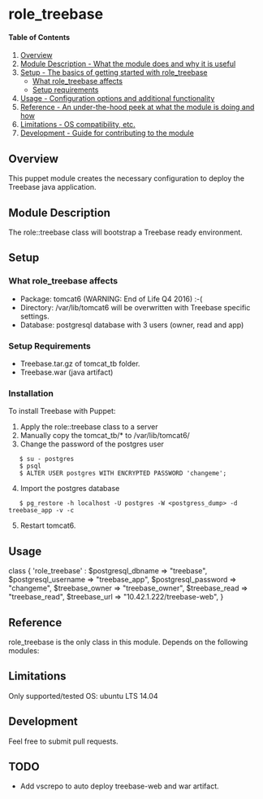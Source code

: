 # role_treebase

#### Table of Contents

1. [Overview](#overview)
2. [Module Description - What the module does and why it is useful](#module-description)
3. [Setup - The basics of getting started with role_treebase](#setup)
    * [What role_treebase affects](#what-role_treebase-affects)
    * [Setup requirements](#setup-requirements)
4. [Usage - Configuration options and additional functionality](#usage)
5. [Reference - An under-the-hood peek at what the module is doing and how](#reference)
5. [Limitations - OS compatibility, etc.](#limitations)
6. [Development - Guide for contributing to the module](#development)

## Overview

This puppet module creates the necessary configuration to deploy the Treebase java application.

## Module Description

The role::treebase class will bootstrap a Treebase ready environment.

## Setup

### What role_treebase affects

* Package: tomcat6  (WARNING: End of Life Q4 2016) :-(
* Directory: /var/lib/tomcat6 will be overwritten with Treebase specific settings.
* Database: postgresql database with 3 users (owner, read and app)

### Setup Requirements

* Treebase.tar.gz of tomcat_tb folder.
* Treebase.war (java artifact)

### Installation

To install Treebase with Puppet:

 1. Apply the role::treebase class to a server
 2. Manually copy the tomcat_tb/* to /var/lib/tomcat6/
 3. Change the password of the postgres user
```
   $ su - postgres
   $ psql
   $ ALTER USER postgres WITH ENCRYPTED PASSWORD 'changeme';  
``` 

 4. Import the postgres database
```
   $ pg_restore -h localhost -U postgres -W <postgress_dump> -d treebase_app -v -c
```   

 5. Restart tomcat6.

## Usage
class { 'role_treebase' :
  $postgresql_dbname    => "treebase",
  $postgresql_username  => "treebase_app",
  $postgresql_password  => "changeme",
  $treebase_owner       => "treebase_owner",
  $treebase_read        => "treebase_read",
  $treebase_url         => "10.42.1.222/treebase-web",
}

## Reference
role_treebase is the only class in this module. Depends on the following modules:

## Limitations
Only supported/tested OS: ubuntu LTS 14.04

## Development
Feel free to submit pull requests.

## TODO
* Add vscrepo to auto deploy treebase-web and war artifact.
